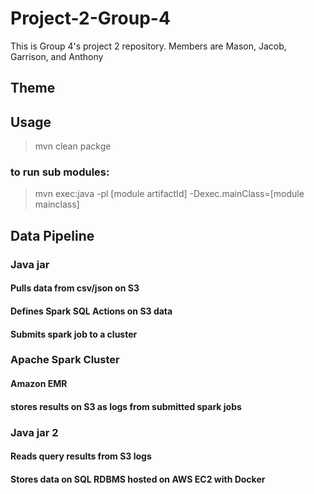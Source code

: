 # Project-2-Group-4
This is Group 4's project 2 repository.  Members are Mason, Jacob, Garrison, and Anthony

## Theme
### <Theme Goes Here>
####  <Theme Description Goes Here>

## Usage
> mvn clean packge
### to run sub modules:
> mvn exec:java -pl [module artifactId] -Dexec.mainClass=[module mainclass]

## Data Pipeline

### Java jar
#### Pulls data from csv/json on S3
#### Defines Spark SQL Actions on S3 data
#### Submits spark job to a cluster

### Apache Spark Cluster
#### Amazon EMR 
#### stores results on S3 as logs from submitted spark jobs

### Java jar 2
#### Reads query results from S3 logs
#### Stores data on SQL RDBMS hosted on AWS EC2 with Docker


